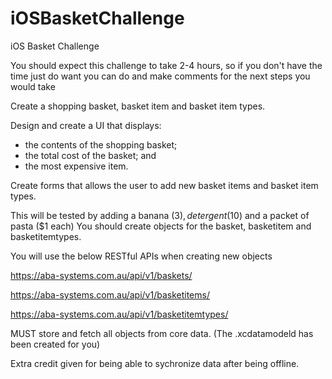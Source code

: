 # iOSBasketChallenge
iOS Basket Challenge

You should expect this challenge to take 2-4 hours, so if you don't have the time just
do want you can do and make comments for the next steps you would take

Create a shopping basket, basket item and basket item types.

Design and create a UI that displays:
- the contents of the shopping basket;
- the total cost of the basket; and 
- the most expensive item.

Create forms that allows the user to add new basket items and basket item types.

This will be tested by adding a banana ($3), detergent ($10) and a packet of pasta ($1 each)
You should create objects for the basket, basketitem and basketitemtypes.

You will use the below RESTful APIs when creating new objects 

https://aba-systems.com.au/api/v1/baskets/

https://aba-systems.com.au/api/v1/basketitems/

https://aba-systems.com.au/api/v1/basketitemtypes/


MUST store and fetch all objects from core data. (The .xcdatamodeld has been created for you)

Extra credit given for being able to sychronize data after being offline.
